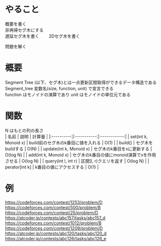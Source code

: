 # やること
概要を書く  
非再帰セグ木にする  
遅延セグ木を書く　　
2Dセグ木を書く  

問題を解く  

# 概要
Segment Tree (以下、セグ木)とは一点更新区間取得ができるデータ構造である  
Segment_tree<type> 変数名(size, function, unit) で宣言できる  
function はモノイドの演算であり unit はモノイドの単位元である

# 関数
N はもとの列の長さ  
| 名前 | 説明 | 計算量 |
|:----------:|:-----------:|:------------:|
| set(int k, Monoid x) | build前のセグ木のk番目に値を入れる | O(1) |
| build() | セグ木をbuildする | O(N) |
| update(int k, Monoid x) | セグ木のk番目をxに更新する | O(log N) |
| add(int k, Monoid x) | セグ木のk番目の値にmonoid演算でxを作用させる | O(log N) |
| query(int l, int r) | 区間[l, r)クエリを返す | O(log N) |
| perator[int k] | k番目の値にアクセスする | O(1) |


# 例
https://codeforces.com/contest/1253/problem/D  
https://codeforces.com/contest/500/problem/B  
https://codeforces.com/contest/25/problem/D  
https://atcoder.jp/contests/abc157/tasks/abc157_d  
https://codeforces.com/contest/1012/problem/B  
https://codeforces.com/contest/1209/problem/D  
https://atcoder.jp/contests/abc120/tasks/abc120_d  
https://atcoder.jp/contests/abc126/tasks/abc126_e
